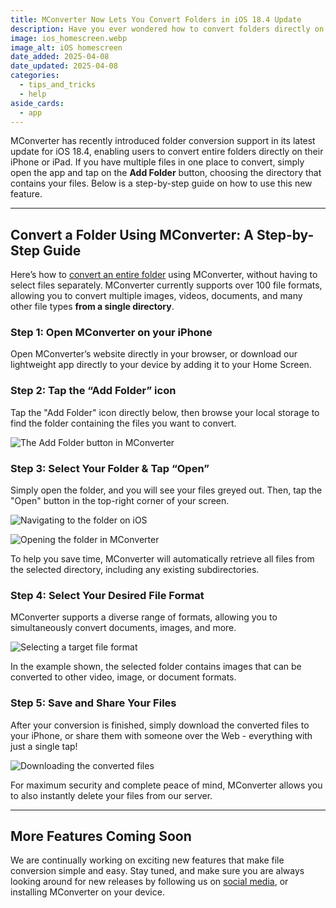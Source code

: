```yaml
---
title: MConverter Now Lets You Convert Folders in iOS 18.4 Update
description: Have you ever wondered how to convert folders directly on your iPhone? With the new iOS 18.4 update, MConverter introduces a convenient, time-saving feature allowing users to convert multiple files in a single tap.
image: ios_homescreen.webp
image_alt: iOS homescreen
date_added: 2025-04-08
date_updated: 2025-04-08
categories:
  - tips_and_tricks
  - help
aside_cards:
  - app
---
```


MConverter has recently introduced folder conversion support in its latest update for iOS 18.4, enabling users to convert entire folders directly on their iPhone or iPad. If you have multiple files in one place to convert, simply open the app and tap on the **Add Folder** button, choosing the directory that contains your files. Below is a step-by-step guide on how to use this new feature.

---

## Convert a Folder Using MConverter: A Step-by-Step Guide

Here’s how to [convert an entire folder](https://mconverter.eu/) using MConverter, without having to select files separately. MConverter currently supports over 100 file formats, allowing you to convert multiple images, videos, documents, and many other file types **from a single directory**.

### Step 1: Open MConverter on your iPhone

Open MConverter’s website directly in your browser, or download our lightweight app directly to your device by adding it to your Home Screen.

### Step 2: Tap the “Add Folder” icon

Tap the "Add Folder" icon directly below, then browse your local storage to find the folder containing the files you want to convert. 

![The Add Folder button in MConverter](image1.webp)

### Step 3: Select Your Folder & Tap “Open”

Simply open the folder, and you will see your files greyed out. Then, tap the "Open" button in the top-right corner of your screen.

![Navigating to the folder on iOS](image2.webp)

![Opening the folder in MConverter](image3.webp)

To help you save time, MConverter will automatically retrieve all files from the selected directory, including any existing subdirectories.

### Step 4: Select Your Desired File Format

MConverter supports a diverse range of formats, allowing you to simultaneously convert documents, images, and more.

![Selecting a target file format](image4.webp)

In the example shown, the selected folder contains images that can be converted to other video, image, or document formats.

### Step 5: Save and Share Your Files

After your conversion is finished, simply download the converted files to your iPhone, or share them with someone over the Web - everything with just a single tap!

![Downloading the converted files](image5.webp)

For maximum security and complete peace of mind, MConverter allows you to also instantly delete your files from our server.

---

## More Features Coming Soon

We are continually working on exciting new features that make file conversion simple and easy. Stay tuned, and make sure you are always looking around for new releases by following us on [social media](https://www.instagram.com/mconverter/), or installing MConverter on your device.